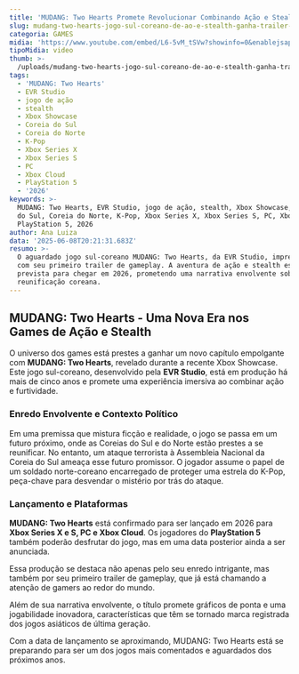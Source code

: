 ```yaml
---
title: 'MUDANG: Two Hearts Promete Revolucionar Combinando Ação e Stealth em 2026'
slug: mudang-two-hearts-jogo-sul-coreano-de-ao-e-stealth-ganha-trailer-e-gameplay
categoria: GAMES
midia: 'https://www.youtube.com/embed/L6-5vM_tSVw?showinfo=0&enablejsapi=1'
tipoMidia: video
thumb: >-
  /uploads/mudang-two-hearts-jogo-sul-coreano-de-ao-e-stealth-ganha-trailer-e-gameplay-thumb.png
tags:
  - 'MUDANG: Two Hearts'
  - EVR Studio
  - jogo de ação
  - stealth
  - Xbox Showcase
  - Coreia do Sul
  - Coreia do Norte
  - K-Pop
  - Xbox Series X
  - Xbox Series S
  - PC
  - Xbox Cloud
  - PlayStation 5
  - '2026'
keywords: >-
  MUDANG: Two Hearts, EVR Studio, jogo de ação, stealth, Xbox Showcase, Coreia
  do Sul, Coreia do Norte, K-Pop, Xbox Series X, Xbox Series S, PC, Xbox Cloud,
  PlayStation 5, 2026
author: Ana Luiza
data: '2025-06-08T20:21:31.683Z'
resumo: >-
  O aguardado jogo sul-coreano MUDANG: Two Hearts, da EVR Studio, impressiona
  com seu primeiro trailer de gameplay. A aventura de ação e stealth está
  prevista para chegar em 2026, prometendo uma narrativa envolvente sobre a
  reunificação coreana.
---
```


## MUDANG: Two Hearts - Uma Nova Era nos Games de Ação e Stealth

O universo dos games está prestes a ganhar um novo capítulo empolgante com **MUDANG: Two Hearts**, revelado durante a recente Xbox Showcase. Este jogo sul-coreano, desenvolvido pela **EVR Studio**, está em produção há mais de cinco anos e promete uma experiência imersiva ao combinar ação e furtividade.

### Enredo Envolvente e Contexto Político

Em uma premissa que mistura ficção e realidade, o jogo se passa em um futuro próximo, onde as Coreias do Sul e do Norte estão prestes a se reunificar. No entanto, um ataque terrorista à Assembleia Nacional da Coreia do Sul ameaça esse futuro promissor. O jogador assume o papel de um soldado norte-coreano encarregado de proteger uma estrela do K-Pop, peça-chave para desvendar o mistério por trás do ataque.

### Lançamento e Plataformas

**MUDANG: Two Hearts** está confirmado para ser lançado em 2026 para **Xbox Series X e S, PC e Xbox Cloud**. Os jogadores do **PlayStation 5** também poderão desfrutar do jogo, mas em uma data posterior ainda a ser anunciada.

Essa produção se destaca não apenas pelo seu enredo intrigante, mas também por seu primeiro trailer de gameplay, que já está chamando a atenção de gamers ao redor do mundo.

Além de sua narrativa envolvente, o título promete gráficos de ponta e uma jogabilidade inovadora, características que têm se tornado marca registrada dos jogos asiáticos de última geração.

Com a data de lançamento se aproximando, MUDANG: Two Hearts está se preparando para ser um dos jogos mais comentados e aguardados dos próximos anos.
